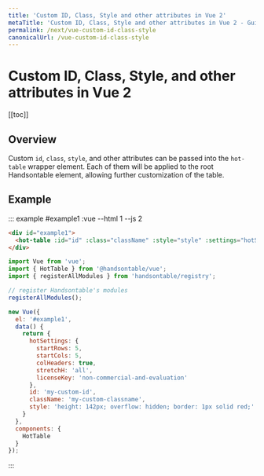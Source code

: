 ```yaml
---
title: 'Custom ID, Class, Style and other attributes in Vue 2'
metaTitle: 'Custom ID, Class, Style and other attributes in Vue 2 - Guide - Handsontable Documentation'
permalink: /next/vue-custom-id-class-style
canonicalUrl: /vue-custom-id-class-style
---
```


# Custom ID, Class, Style, and other attributes in Vue 2

[[toc]]

## Overview

Custom `id`, `class`, `style`, and other attributes can be passed into the `hot-table` wrapper element.
Each of them will be applied to the root Handsontable element, allowing further customization of the table.

## Example

::: example #example1 :vue --html 1 --js 2
```html
<div id="example1">
  <hot-table :id="id" :class="className" :style="style" :settings="hotSettings"></hot-table>
</div>
```

```js
import Vue from 'vue';
import { HotTable } from '@handsontable/vue';
import { registerAllModules } from 'handsontable/registry';

// register Handsontable's modules
registerAllModules();

new Vue({
  el: '#example1',
  data() {
    return {
      hotSettings: {
        startRows: 5,
        startCols: 5,
        colHeaders: true,
        stretchH: 'all',
        licenseKey: 'non-commercial-and-evaluation'
      },
      id: 'my-custom-id',
      className: 'my-custom-classname',
      style: 'height: 142px; overflow: hidden; border: 1px solid red;'
    }
  },
  components: {
    HotTable
  }
});
```
:::
